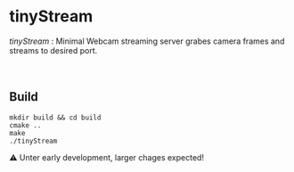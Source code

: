 # tinyStream
<i>tinyStream</i> : Minimal Webcam streaming server grabes camera frames and streams to desired port.


<img src="https://upload.wikimedia.org/wikipedia/commons/1/18/ISO_C%2B%2B_Logo.svg" width = "16">
<img src="https://upload.wikimedia.org/wikipedia/commons/thumb/1/13/Cmake.svg/900px-Cmake.svg.png" width = "16">
<img src="https://upload.wikimedia.org/wikipedia/commons/thumb/b/b0/NewTux.svg/800px-NewTux.svg.png" width ="16">



## Build
```
mkdir build && cd build
cmake ..
make
./tinyStream
```
⚠️ Unter early development, larger chages expected! 